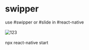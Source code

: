 # swipper
use #swipper or #slide in #react-native
<br><br>
![123](https://user-images.githubusercontent.com/116552870/235220551-f8a29eb6-8424-44c5-a220-a3d8c6135dd0.jpg)
<br><br>
npx react-native start

